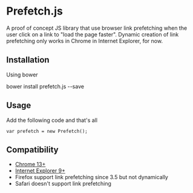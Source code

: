 Prefetch.js
===========

A proof of concept JS library that use browser link prefetching when the user click on a link to "load the page faster".
Dynamic creation of link prefetching only works in Chrome in Internet Explorer, for now.

## Installation

Using bower

bower install prefetch.js --save

## Usage

Add the following code and that's all

```
var prefetch = new Prefetch();
```

## Compatibility

* [Chrome 13+](https://web.archive.org/web/20140928205735/https://developers.google.com/chrome/whitepapers/prerender?csw=1)
* [Internet Explorer 9+](http://msdn.microsoft.com/en-us/library/ie/dn265039%28v=vs.85%29.aspx)
* Firefox support link prefetching since 3.5 but not dynamically
* Safari doesn't support link prefetching